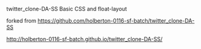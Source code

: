 
twitter_clone-DA-SS
Basic CSS and float-layout

forked from https://github.com/holberton-0116-sf-batch/twitter_clone-DA-SS

http://holberton-0116-sf-batch.github.io/twitter_clone-DA-SS/
